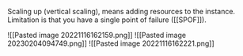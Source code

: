 Scaling up (vertical scaling), means adding resources to the instance.
Limitation is that you have a single point of failure ([[SPOF]]).

![[Pasted image 20221116162159.png]]
![[Pasted image 20230204094749.png]]
![[Pasted image 20221116162221.png]]


